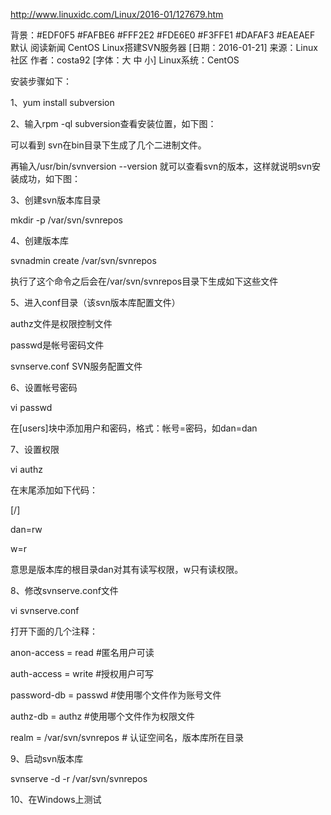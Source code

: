 http://www.linuxidc.com/Linux/2016-01/127679.htm



背景：#EDF0F5 #FAFBE6 #FFF2E2 #FDE6E0 #F3FFE1 #DAFAF3 #EAEAEF 默认 阅读新闻
CentOS Linux搭建SVN服务器
[日期：2016-01-21]	来源：Linux社区  作者：costa92	[字体：大 中 小]
Linux系统：CentOS

安装步骤如下：

1、yum install subversion

2、输入rpm -ql subversion查看安装位置，如下图：



可以看到 svn在bin目录下生成了几个二进制文件。

再输入/usr/bin/svnversion --version 就可以查看svn的版本，这样就说明svn安装成功，如下图：



3、创建svn版本库目录 

 mkdir -p /var/svn/svnrepos

4、创建版本库

svnadmin create /var/svn/svnrepos

执行了这个命令之后会在/var/svn/svnrepos目录下生成如下这些文件



5、进入conf目录（该svn版本库配置文件）

authz文件是权限控制文件

passwd是帐号密码文件

svnserve.conf SVN服务配置文件

6、设置帐号密码

vi passwd

在[users]块中添加用户和密码，格式：帐号=密码，如dan=dan

7、设置权限

vi authz

在末尾添加如下代码：

[/]

dan=rw

w=r

意思是版本库的根目录dan对其有读写权限，w只有读权限。

8、修改svnserve.conf文件

vi svnserve.conf

打开下面的几个注释：

anon-access = read #匿名用户可读

auth-access = write #授权用户可写

password-db = passwd #使用哪个文件作为账号文件

authz-db = authz #使用哪个文件作为权限文件

realm = /var/svn/svnrepos # 认证空间名，版本库所在目录

9、启动svn版本库

svnserve -d -r /var/svn/svnrepos

10、在Windows上测试